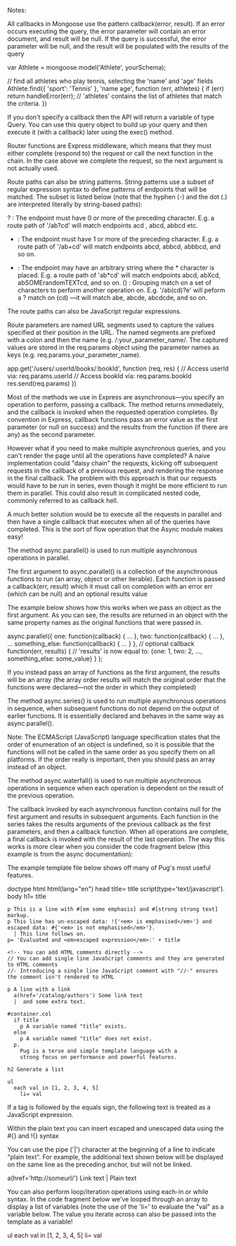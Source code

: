 Notes:

All callbacks in Mongoose use the pattern callback(error, result). If an error occurs executing the query, the error parameter will contain an error document, and result will be null. If the query is successful, the error parameter will be null, and the result will be populated with the results of the query

var Athlete = mongoose.model('Athlete', yourSchema);

// find all athletes who play tennis, selecting the 'name' and 'age' fields
Athlete.find({ 'sport': 'Tennis' }, 'name age', function (err, athletes) {
  if (err) return handleError(err);
  // 'athletes' contains the list of athletes that match the criteria.
})

If you don't specify a callback then the API will return a variable of type Query. You can use this query object to build up your query and then execute it (with a callback) later using the exec() method.


Router functions are Express middleware, which means that they must either complete (respond to) the request or call the next function in the chain. In the case above we complete the request, so the next argument is not actually used.

Route paths can also be string patterns. String patterns use a subset of regular expression syntax to define patterns of endpoints that will be matched. The subset is listed below (note that the hyphen (-) and the dot (.) are interpreted literally by string-based paths):

  ? : The endpoint must have 0 or more of the preceding character. E.g. a route path of '/ab?cd' will match endpoints acd , abcd, abbcd etc.
  + : The endpoint must have 1 or more of the preceding character. E.g. a route path of '/ab+cd' will match endpoints abcd, abbcd, abbbcd, and so on.
  * : The endpoint may have an arbitrary string where the * character is placed. E.g. a route path of 'ab*cd' will match endpoints abcd, abXcd, abSOMErandomTEXTcd, and so on.
  () : Grouping match on a set of characters to perform another operation on. E.g. '/ab(cd)?e' will peform a ? match on (cd) —it will match abe, abcde, abcdcde, and so on.

The route paths can also be JavaScript regular expressions.

Route parameters are named URL segments used to capture the values specified at their position in the URL. The named segments are prefixed with a colon and then the name (e.g. /:your_parameter_name/. The captured values are stored in the req.params object using the parameter names as keys (e.g. req.params.your_parameter_name).

app.get('/users/:userId/books/:bookId', function (req, res) {
  // Access userId via: req.params.userId
  // Access bookId via: req.params.bookId
  res.send(req.params)
})



Most of the methods we use in Express are asynchronous—you specify an operation to perform, passing a callback. The method returns immediately, and the callback is invoked when the requested operation completes. By convention in Express, callback functions pass an error value as the first parameter (or null on success) and the results from the function (if there are any) as the second parameter.

However what if you need to make multiple asynchronous queries, and you can't render the page until all the operations have completed? A naive implementation could "daisy chain" the requests, kicking off subsequent requests in the callback of a previous request, and rendering the response in the final callback. The problem with this approach is that our requests would have to be run in series, even though it might be more efficient to run them in parallel. This could also result in complicated nested code, commonly referred to as callback hell.

A much better solution would be to execute all the requests in parallel and then have a single callback that executes when all of the queries have completed. This is the sort of flow operation that the Async module makes easy!

The method async.parallel() is used to run multiple asynchronous operations in parallel.

The first argument to async.parallel() is a collection of the asynchronous functions to run (an array, object or other iterable). Each function is passed a callback(err, result) which it must call on completion with an error err (which can be null) and an optional results value

The example below shows how this works when we pass an object as the first argument. As you can see, the results are returned in an object with the same property names as the original functions that were passed in.

async.parallel({
  one: function(callback) { ... },
  two: function(callback) { ... },
  ...
  something_else: function(callback) { ... }
  },
  // optional callback
  function(err, results) {
    // 'results' is now equal to: {one: 1, two: 2, ..., something_else: some_value}
  }
);

If you instead pass an array of functions as the first argument, the results will be an array (the array order results will match the original order that the functions were declared—not the order in which they completed)

The method async.series() is used to run multiple asynchronous operations in sequence, when subsequent functions do not depend on the output of earlier functions. It is essentially declared and behaves in the same way as async.parallel().

Note: The ECMAScript (JavaScript) language specification states that the order of enumeration of an object is undefined, so it is possible that the functions will not be called in the same order as you specify them on all platforms. If the order really is important, then you should pass an array instead of an object.

The method async.waterfall() is used to run multiple asynchronous operations in sequence when each operation is dependent on the result of the previous operation.

The callback invoked by each asynchronous function contains null for the first argument and results in subsequent arguments. Each function in the series takes the results arguments of the previous callback as the first parameters, and then a callback function. When all operations are complete, a final callback is invoked with the result of the last operation. The way this works is more clear when you consider the code fragment below (this example is from the async documentation):

The example template file below shows off many of Pug's most useful features.

doctype html
html(lang="en")
  head
    title= title
    script(type='text/javascript').
  body
    h1= title

    p This is a line with #[em some emphasis] and #[strong strong text] markup.
    p This line has un-escaped data: !{'<em> is emphasised</em>'} and escaped data: #{'<em> is not emphasised</em>'}.
      | This line follows on.
    p= 'Evaluated and <em>escaped expression</em>:' + title

    <!-- You can add HTML comments directly -->
    // You can add single line JavaScript comments and they are generated to HTML comments
    //- Introducing a single line JavaScript comment with "//-" ensures the comment isn't rendered to HTML

    p A line with a link
      a(href='/catalog/authors') Some link text
      |  and some extra text.

    #container.col
      if title
        p A variable named "title" exists.
      else
        p A variable named "title" does not exist.
      p.
        Pug is a terse and simple template language with a
        strong focus on performance and powerful features.

    h2 Generate a list

    ul
      each val in [1, 2, 3, 4, 5]
        li= val

If a tag is followed by the equals sign, the following text is treated as a JavaScript expression.

Within the plain text you can insert escaped and unescaped data using the #{} and !{} syntax

You can use the pipe ('|') character at the beginning of a line to indicate "plain text". For example, the additional text shown below will be displayed on the same line as the preceding anchor, but will not be linked.

a(href='http://someurl/') Link text
| Plain text

You can also perform loop/iteration operations using each-in or while syntax. In the code fragment below we've looped through an array to display a list of variables (note the use of the 'li=' to evaluate the "val" as a variable below. The value you iterate across can also be passed into the template as a variable!

ul
  each val in [1, 2, 3, 4, 5]
    li= val
